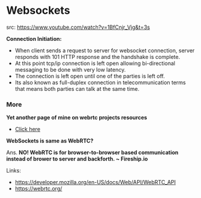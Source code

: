 # Websockets

src: https://www.youtube.com/watch?v=1BfCnjr_Vjg&t=3s

**Connection Initiation:**

- When client sends a request to server for websocket connection, server responds with 101 HTTP response and the handshake is complete.
- At this point tcp/ip connection is left open allowing bi-directional messaging to be done with very low latency.
- The connection is left open until one of the parties is left off.
- Its also known as full-duplex connection in telecommunication terms that means both parties can talk at the same time.

### More

**Yet another page of mine on webrtc projects resources**

- [Click here](https://github.com/sahilrajput03/sahilrajput03/blob/master/learn-webrtc.md)

**WebSockets is same as WebRTC?**

Ans. **NO! WebRTC is for browser-to-browser based communication instead of brower to server and backforth. ~ Fireship.io**

Links:

- https://developer.mozilla.org/en-US/docs/Web/API/WebRTC_API
- https://webrtc.org/
